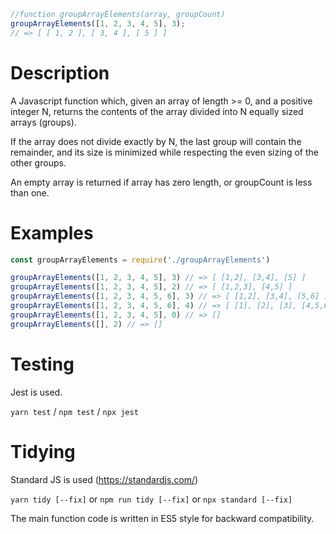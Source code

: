 ```js
//function groupArrayElements(array, groupCount)
groupArrayElements([1, 2, 3, 4, 5], 3);
// => [ [ 1, 2 ], [ 3, 4 ], [ 5 ] ]
```

# Description

A Javascript function which, given an array of length >= 0, and a positive integer N, returns the contents of the array divided into N equally sized arrays (groups).

If the array does not divide exactly by N, the last group will contain
the remainder, and its size is minimized while respecting the even
sizing of the other groups.

An empty array is returned if array has zero length, or groupCount is less than one.

# Examples

```js
const groupArrayElements = require('./groupArrayElements')

groupArrayElements([1, 2, 3, 4, 5], 3) // => [ [1,2], [3,4], [5] ]
groupArrayElements([1, 2, 3, 4, 5], 2) // => [ [1,2,3], [4,5] ]
groupArrayElements([1, 2, 3, 4, 5, 6], 3) // => [ [1,2], [3,4], [5,6] ]
groupArrayElements([1, 2, 3, 4, 5, 6], 4) // => [ [1], [2], [3], [4,5,6] ]
groupArrayElements([1, 2, 3, 4, 5], 0) // => []
groupArrayElements([], 2) // => []
``` 

# Testing

Jest is used.  

`yarn test` / `npm test` / `npx jest`

# Tidying

Standard JS is used (https://standardjs.com/)

`yarn tidy [--fix]`  or `npm run tidy [--fix]` or `npx standard [--fix]`

The main function code is written in ES5 style for backward compatibility.
